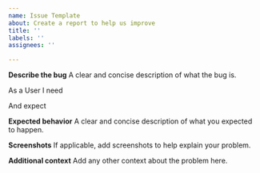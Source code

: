 ```yaml
---
name: Issue Template
about: Create a report to help us improve
title: ''
labels: ''
assignees: ''

---
```


**Describe the bug**
A clear and concise description of what the bug is.

As a User
I need

And expect 

**Expected behavior**
A clear and concise description of what you expected to happen.

**Screenshots**
If applicable, add screenshots to help explain your problem.

**Additional context**
Add any other context about the problem here.
